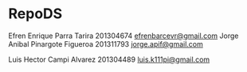 # RepoDS
Efren Enrique Parra Tarira
201304674
efrenbarcevr@gmail.com
Jorge Anibal Pinargote Figueroa
201311793
jorge.apif@gmail.com

Luis Hector Campi Alvarez
201304489
luis.k111pi@gmail.com
